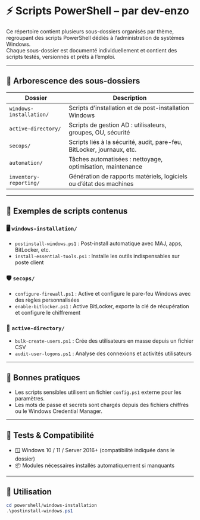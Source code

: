 # ⚡️ Scripts PowerShell – par dev-enzo

Ce répertoire contient plusieurs sous-dossiers organisés par thème, regroupant des scripts PowerShell dédiés à l’administration de systèmes Windows.  
Chaque sous-dossier est documenté individuellement et contient des scripts testés, versionnés et prêts à l’emploi.

---

## 📁 Arborescence des sous-dossiers

| Dossier                        | Description                                                                 |
|-------------------------------|-----------------------------------------------------------------------------|
| `windows-installation/`       | Scripts d'installation et de post-installation Windows                     |
| `active-directory/`           | Scripts de gestion AD : utilisateurs, groupes, OU, sécurité                 |
| `secops/`                     | Scripts liés à la sécurité, audit, pare-feu, BitLocker, journaux, etc.     |
| `automation/`                 | Tâches automatisées : nettoyage, optimisation, maintenance                  |
| `inventory-reporting/`        | Génération de rapports matériels, logiciels ou d’état des machines         |

---

## 🧩 Exemples de scripts contenus

### 🖥️ `windows-installation/`
- `postinstall-windows.ps1` : Post-install automatique avec MAJ, apps, BitLocker, etc.
- `install-essential-tools.ps1` : Installe les outils indispensables sur poste client

### 🛡️ `secops/`
- `configure-firewall.ps1` : Active et configure le pare-feu Windows avec des règles personnalisées
- `enable-bitlocker.ps1` : Active BitLocker, exporte la clé de récupération et configure le chiffrement

### 🏢 `active-directory/`
- `bulk-create-users.ps1` : Crée des utilisateurs en masse depuis un fichier CSV
- `audit-user-logons.ps1` : Analyse des connexions et activités utilisateurs

---

## 🔐 Bonnes pratiques

- Les scripts sensibles utilisent un fichier `config.ps1` externe pour les paramètres.
- Les mots de passe et secrets sont chargés depuis des fichiers chiffrés ou le Windows Credential Manager.

---

## 🧪 Tests & Compatibilité

- 🪟 Windows 10 / 11 / Server 2016+ (compatibilité indiquée dans le dossier)
- 📦 Modules nécessaires installés automatiquement si manquants

---

## 🧰 Utilisation

```powershell
cd powershell/windows-installation
.\postinstall-windows.ps1
